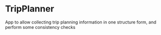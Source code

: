 # TripPlanner
App to allow collecting trip planning information in one structure form, and perform some consistency checks
